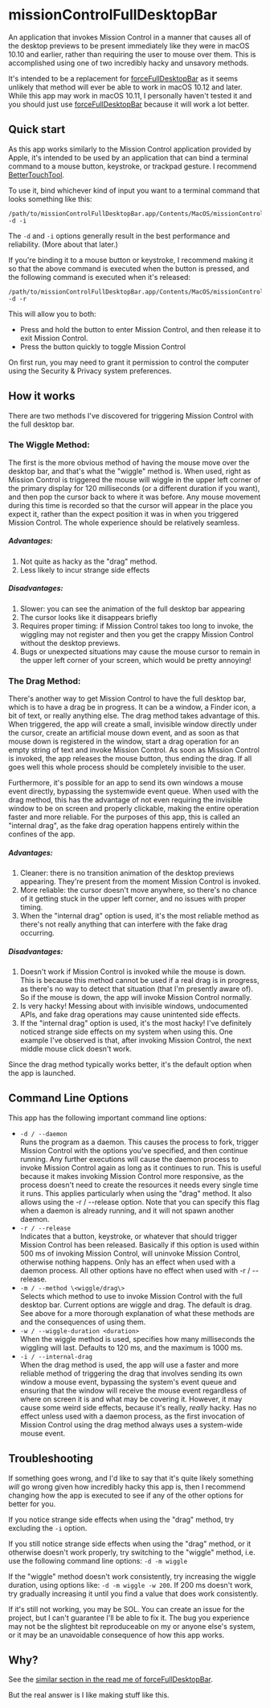 # missionControlFullDesktopBar

An application that invokes Mission Control in a manner that causes all of the desktop previews to be present immediately like they were in macOS 10.10 and earlier, rather than requiring the user to mouse over them. This is accomplished using one of two incredibly hacky and unsavory methods.

It's intended to be a replacement for [forceFullDesktopBar](https://github.com/briankendall/forceFullDesktopBar) as it seems unlikely that method will ever be able to work in macOS 10.12 and later. While this app may work in macOS 10.11, I personally haven't tested it and you should just use [forceFullDesktopBar](https://github.com/briankendall/forceFullDesktopBar) because it will work a lot better.

## Quick start

As this app works similarly to the Mission Control application provided by Apple, it's intended to be used by an application that can bind a terminal command to a mouse button, keystroke, or trackpad gesture. I recommend [BetterTouchTool](http://bettertouchtool.net).

To use it, bind whichever kind of input you want to a terminal command that looks something like this:

    /path/to/missionControlFullDesktopBar.app/Contents/MacOS/missionControlFullDesktopBar -d -i
    
The `-d` and `-i` options generally result in the best performance and reliability. (More about that later.)

If you're binding it to a mouse button or keystroke, I recommend making it so that the above command is executed when the button is pressed, and the following command is executed when it's released:

    /path/to/missionControlFullDesktopBar.app/Contents/MacOS/missionControlFullDesktopBar -d -r

This will allow you to both:

* Press and hold the button to enter Mission Control, and then release it to exit Mission Control.
* Press the button quickly to toggle Mission Control

On first run, you may need to grant it permission to control the computer using the Security & Privacy system preferences.

## How it works

There are two methods I've discovered for triggering Mission Control with the full desktop bar. 

### The Wiggle Method:

The first is the more obvious method of having the mouse move over the desktop bar, and that's what the "wiggle" method is. When used, right as Mission Control is triggered the mouse will wiggle in the upper left corner of the primary display for 120 milliseconds (or a different duration if you want), and then pop the cursor back to where it was before. Any mouse movement during this time is recorded so that the cursor will appear in the place you expect it, rather than the expect position it was in when you triggered Mission Control. The whole experience should be relatively seamless.

##### Advantages:
1. Not quite as hacky as the "drag" method.
2. Less likely to incur strange side effects

##### Disadvantages:
1. Slower: you can see the animation of the full desktop bar appearing
2. The cursor looks like it disappears briefly
3. Requires proper timing: if Mission Control takes too long to invoke, the wiggling may not register and then you get the crappy Mission Control without the desktop previews.
4. Bugs or unexpected situations may cause the mouse cursor to remain in the upper left corner of your screen, which would be pretty annoying!

### The Drag Method:

There's another way to get Mission Control to have the full desktop bar, which is to have a drag be in progress. It can be a window, a Finder icon, a bit of text, or really anything else. The drag method takes advantage of this. When triggered, the app will create a small, invisible window directly under the cursor, create an artificial mouse down event, and as soon as that mouse down is registered in the window, start a drag operation for an empty string of text and invoke Mission Control. As soon as Mission Control is invoked, the app releases the mouse button, thus ending the drag. If all goes well this whole process should be completely invisible to the user.

Furthermore, it's possible for an app to send its own windows a mouse event directly, bypassing the systemwide event queue. When used with the drag method, this has the advantage of not even requiring the invisible window to be on screen and properly clickable, making the entire operation faster and more reliable. For the purposes of this app, this is called an "internal drag", as the fake drag operation happens entirely within the confines of the app.

##### Advantages:
1. Cleaner: there is no transition animation of the desktop previews appearing. They're present from the moment Mission Control is invoked.
2. More reliable: the cursor doesn't move anywhere, so there's no chance of it getting stuck in the upper left corner, and no issues with proper timing.
3. When the "internal drag" option is used, it's the most reliable method as there's not really anything that can interfere with the fake drag occurring.

##### Disadvantages:
1. Doesn't work if Mission Control is invoked while the mouse is down. This is because this method cannot be used if a real drag is in progress, as there's no way to detect that situation (that I'm presently aware of). So if the mouse is down, the app will invoke Mission Control normally.
2. Is very hacky! Messing about with invisible windows, undocumented APIs, and fake drag operations may cause unintented side effects.
3. If the "internal drag" option is used, it's the most hacky! I've definitely noticed strange side effects on my system when using this. One example I've observed is that, after invoking Mission Control, the next middle mouse click doesn't work.

Since the drag method typically works better, it's the default option when the app is launched.

## Command Line Options

This app has the following important command line options:

* `-d / --daemon`    
Runs the program as a daemon. This causes the process to fork, trigger Mission Control with the options you've specified, and then continue running. Any further executions will cause the daemon process to invoke Mission Control again as long as it continues to run. This is useful because it makes invoking Mission Control more responsive, as the process doesn't need to create the resources it needs every single time it runs. This applies particularly when using the "drag" method. It also allows using the -r / --release option. Note that you can specify this flag when a daemon is already running, and it will not spawn another daemon.
* `-r / --release`    
Indicates that a button, keystroke, or whatever that should trigger Mission Control has been released. Basically if this option is used within 500 ms of invoking Mission Control, will uninvoke Mission Control, otherwise nothing happens. Only has an effect when used with a daemon process. All other options have no effect when used with -r / --release.
* `-m / --method \<wiggle/drag\>`    
Selects which method to use to invoke Mission Control with the full desktop bar. Current options are wiggle and drag. The default is drag. See above for a more thorough explanation of what these methods are and the consequences of using them.
* `-w / --wiggle-duration <duration>`    
When the wiggle method is used, specifies how many milliseconds the wiggling will last. Defaults to 120 ms, and the maximum is 1000 ms.
* `-i / --internal-drag`    
When the drag method is used, the app will use a faster and more reliable method of triggering the drag that involves sending its own window a mouse event, bypassing the system's event queue and ensuring that the window will receive the mouse event regardless of where on screen it is and what may be covering it. However, it may cause some weird side effects, because it's really, *really* hacky. Has no effect unless used with a daemon process, as the first invocation of Mission Control using the drag method always uses a system-wide mouse event.

## Troubleshooting

If something goes wrong, and I'd like to say that it's quite likely something *will* go wrong given how incredibly hacky this app is, then I recommend changing how the app is executed to see if any of the other options for better for you.

If you notice strange side effects when using the "drag" method, try excluding the `-i` option.

If you still notice strange side effects when using the "drag" method, or it otherwise doesn't work properly, try switching to the "wiggle" method, i.e. use the following command line options: `-d -m wiggle`

If the "wiggle" method doesn't work consistently, try increasing the wiggle duration, using options like: `-d -m wiggle -w 200`. If 200 ms doesn't work, try gradually increasing it until you find a value that does work consistently.

If it's still not working, you may be SOL. You can create an issue for the project, but I can't guarantee I'll be able to fix it. The bug you experience may not be the slightest bit reproduceable on my or anyone else's system, or it may be an unavoidable consequence of how this app works.

## Why?

See the [similar section in the read me of forceFullDesktopBar](https://github.com/briankendall/forceFullDesktopBar#why-go-through-all-of-this-trouble).

But the real answer is I like making stuff like this.
